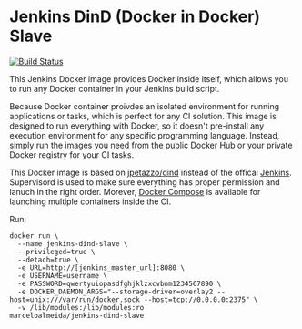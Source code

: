 # Jenkins DinD (Docker in Docker) Slave

[![Build Status](https://travis-ci.org/marcelosousaalmeida/docker-jenkins-dind-slave.svg?branch=master)](https://travis-ci.org/marcelosousaalmeida/docker-jenkins-dind-slave)

This Jenkins Docker image provides Docker inside itself, which allows you to run any Docker container in your Jenkins build script.

Because Docker container proivdes an isolated environment for running applications or tasks, which is perfect for any CI solution. This image is designed to run everything with Docker, so it doesn't pre-install any execution environment for any specific programming language. Instead, simply run the images you need from the public Docker Hub or your private Docker registry for your CI tasks.

This Docker image is based on [jpetazzo/dind](https://registry.hub.docker.com/u/jpetazzo/dind/) instead of the offical [Jenkins](https://registry.hub.docker.com/u/library/jenkins/). Supervisord is used to make sure everything has proper permission and lanuch in the right order. Morever, [Docker Compose](https://github.com/docker/compose) is available for launching multiple containers inside the CI.

Run:

```
docker run \
  --name jenkins-dind-slave \
  --privileged=true \
  --detach=true \
  -e URL=http://[jenkins_master_url]:8080 \
  -e USERNAME=username \
  -e PASSWORD=qwertyuiopasdfghjklzxcvbnm1234567890 \
  -e DOCKER_DAEMON_ARGS="--storage-driver=overlay2 --host=unix:///var/run/docker.sock --host=tcp://0.0.0.0:2375" \
  -v /lib/modules:/lib/modules:ro
marceloalmeida/jenkins-dind-slave
```
